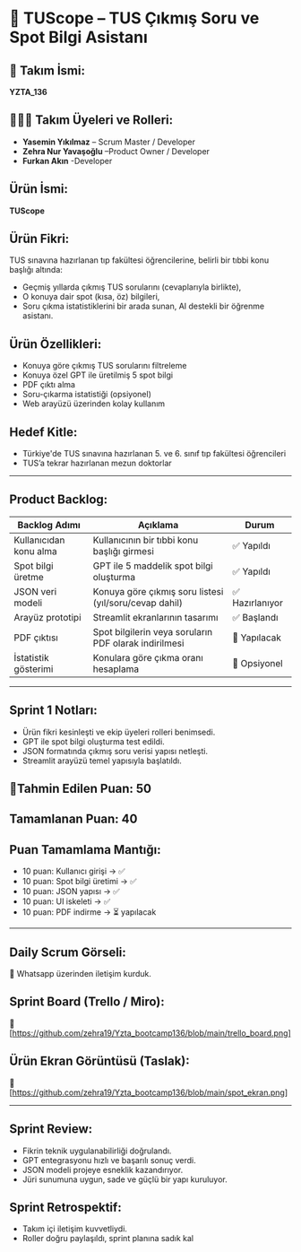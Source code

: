 # 🧠 TUScope – TUS Çıkmış Soru ve Spot Bilgi Asistanı

## 👥 Takım İsmi:
**YZTA_136**

## 🧑‍🤝‍🧑 Takım Üyeleri ve Rolleri:
- **Yasemin Yıkılmaz** – Scrum Master / Developer
- **Zehra Nur Yavaşoğlu** –Product Owner  / Developer
- **Furkan Akın** -Developer

## Ürün İsmi:
**TUScope**

## Ürün Fikri:
TUS sınavına hazırlanan tıp fakültesi öğrencilerine, belirli bir tıbbi konu başlığı altında:
- Geçmiş yıllarda çıkmış TUS sorularını (cevaplarıyla birlikte),
- O konuya dair spot (kısa, öz) bilgileri,
- Soru çıkma istatistiklerini
bir arada sunan, AI destekli bir öğrenme asistanı.

##  Ürün Özellikleri:
- Konuya göre çıkmış TUS sorularını filtreleme
- Konuya özel GPT ile üretilmiş 5 spot bilgi
- PDF çıktı alma
- Soru-çıkarma istatistiği (opsiyonel)
- Web arayüzü üzerinden kolay kullanım

## Hedef Kitle:
- Türkiye'de TUS sınavına hazırlanan 5. ve 6. sınıf tıp fakültesi öğrencileri
- TUS’a tekrar hazırlanan mezun doktorlar

---

##  Product Backlog:

| Backlog Adımı | Açıklama | Durum |
|---------------|----------|-------|
| Kullanıcıdan konu alma | Kullanıcının bir tıbbi konu başlığı girmesi | ✅ Yapıldı |
| Spot bilgi üretme | GPT ile 5 maddelik spot bilgi oluşturma | ✅ Yapıldı |
| JSON veri modeli | Konuya göre çıkmış soru listesi (yıl/soru/cevap dahil) | ✅ Hazırlanıyor |
| Arayüz prototipi | Streamlit ekranlarının tasarımı | ✅ Başlandı |
| PDF çıktısı | Spot bilgilerin veya soruların PDF olarak indirilmesi | 🔄 Yapılacak |
| İstatistik gösterimi | Konulara göre çıkma oranı hesaplama | 🔄 Opsiyonel

---

##  Sprint 1 Notları:

- Ürün fikri kesinleşti ve ekip üyeleri rolleri benimsedi.
- GPT ile spot bilgi oluşturma test edildi.
- JSON formatında çıkmış soru verisi yapısı netleşti.
- Streamlit arayüzü temel yapısıyla başlatıldı.

## 🎯Tahmin Edilen Puan: 50  
##  Tamamlanan Puan: 40  

## Puan Tamamlama Mantığı:
- 10 puan: Kullanıcı girişi → ✅
- 10 puan: Spot bilgi üretimi → ✅
- 10 puan: JSON yapısı → ✅
- 10 puan: UI iskeleti → ✅
- 10 puan: PDF indirme → ⏳ yapılacak

---

## Daily Scrum Görseli:
📎 Whatsapp üzerinden iletişim kurduk.

## Sprint Board (Trello / Miro):
📎 [https://github.com/zehra19/Yzta_bootcamp136/blob/main/trello_board.png]

##  Ürün Ekran Görüntüsü (Taslak):
📎 [https://github.com/zehra19/Yzta_bootcamp136/blob/main/spot_ekran.png]

---

##  Sprint Review:
- Fikrin teknik uygulanabilirliği doğrulandı.
- GPT entegrasyonu hızlı ve başarılı sonuç verdi.
- JSON modeli projeye esneklik kazandırıyor.
- Jüri sunumuna uygun, sade ve güçlü bir yapı kuruluyor.

## Sprint Retrospektif:
- Takım içi iletişim kuvvetliydi.
- Roller doğru paylaşıldı, sprint planına sadık kal
